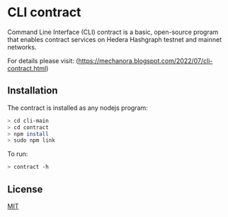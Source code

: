 # CLI contract 

Command Line Interface (CLI) contract is a basic, open-source program that enables contract services on Hedera Hashgraph testnet and mainnet networks.

For details please visit: 
(https://mechanora.blogspot.com/2022/07/cli-contract.html)

## Installation

The contract is installed as any nodejs program:
```bash
> cd cli-main
> cd contract
> npm install
> sudo npm link
```
To run:
```bash
> contract -h
```

## License
[MIT](https://choosealicense.com/licenses/mit/)
